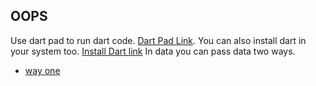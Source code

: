 ## OOPS

Use dart pad to run dart code. [Dart Pad Link](https://dartpad.dev/?null_safety=true).
You can also install dart in your system too. [Install Dart link](https://dart.dev/get-dart)
In data you can pass data two ways.
* [way one]()
